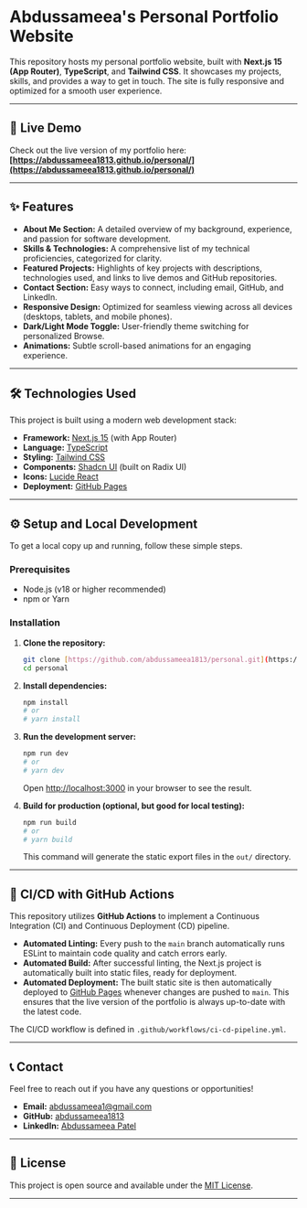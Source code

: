 # Abdussameea's Personal Portfolio Website

This repository hosts my personal portfolio website, built with **Next.js 15 (App Router)**, **TypeScript**, and **Tailwind CSS**. It showcases my projects, skills, and provides a way to get in touch. The site is fully responsive and optimized for a smooth user experience.

---

## 🚀 Live Demo

Check out the live version of my portfolio here:
**[https://abdussameea1813.github.io/personal/](https://abdussameea1813.github.io/personal/)**

---

## ✨ Features

* **About Me Section:** A detailed overview of my background, experience, and passion for software development.
* **Skills & Technologies:** A comprehensive list of my technical proficiencies, categorized for clarity.
* **Featured Projects:** Highlights of key projects with descriptions, technologies used, and links to live demos and GitHub repositories.
* **Contact Section:** Easy ways to connect, including email, GitHub, and LinkedIn.
* **Responsive Design:** Optimized for seamless viewing across all devices (desktops, tablets, and mobile phones).
* **Dark/Light Mode Toggle:** User-friendly theme switching for personalized Browse.
* **Animations:** Subtle scroll-based animations for an engaging experience.

---

## 🛠️ Technologies Used

This project is built using a modern web development stack:

* **Framework:** [Next.js 15](https://nextjs.org/) (with App Router)
* **Language:** [TypeScript](https://www.typescriptlang.org/)
* **Styling:** [Tailwind CSS](https://tailwindcss.com/)
* **Components:** [Shadcn UI](https://ui.shadcn.com/) (built on Radix UI)
* **Icons:** [Lucide React](https://lucide.dev/)
* **Deployment:** [GitHub Pages](https://pages.github.com/)

---

## ⚙️ Setup and Local Development

To get a local copy up and running, follow these simple steps.

### Prerequisites

* Node.js (v18 or higher recommended)
* npm or Yarn

### Installation

1.  **Clone the repository:**
    ```bash
    git clone [https://github.com/abdussameea1813/personal.git](https://github.com/abdussameea1813/personal.git)
    cd personal
    ```
2.  **Install dependencies:**
    ```bash
    npm install
    # or
    # yarn install
    ```
3.  **Run the development server:**
    ```bash
    npm run dev
    # or
    # yarn dev
    ```
    Open [http://localhost:3000](http://localhost:3000) in your browser to see the result.

4.  **Build for production (optional, but good for local testing):**
    ```bash
    npm run build
    # or
    # yarn build
    ```
    This command will generate the static export files in the `out/` directory.

---

## 🚀 CI/CD with GitHub Actions

This repository utilizes **GitHub Actions** to implement a Continuous Integration (CI) and Continuous Deployment (CD) pipeline.

* **Automated Linting:** Every push to the `main` branch automatically runs ESLint to maintain code quality and catch errors early.
* **Automated Build:** After successful linting, the Next.js project is automatically built into static files, ready for deployment.
* **Automated Deployment:** The built static site is then automatically deployed to [GitHub Pages](https://pages.github.com/) whenever changes are pushed to `main`. This ensures that the live version of the portfolio is always up-to-date with the latest code.

The CI/CD workflow is defined in `.github/workflows/ci-cd-pipeline.yml`.

---

## 📞 Contact

Feel free to reach out if you have any questions or opportunities!

* **Email:** abdussameea1@gmail.com
* **GitHub:** [abdussameea1813](https://github.com/abdussameea1813)
* **LinkedIn:** [Abdussameea Patel](https://linkedin.com/in/abdussameea-patel)

---

## 📄 License

This project is open source and available under the [MIT License](https://opensource.org/licenses/MIT).

---
